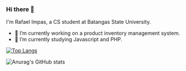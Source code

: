 ### Hi there 👋

I'm Rafael Impas, a CS student at Batangas State University. 

- 🔭 I’m currently working on a product inventory management system.
- 🌱 I’m currently studying Javascript and PHP.

[![Top Langs](https://github-readme-stats.vercel.app/api/top-langs/?username=rafimps18&langs_count=8&theme=transparent)](https://github.com/anuraghazra/github-readme-stats)

![Anurag's GitHub stats](https://github-readme-stats.vercel.app/api?username=rafimps18&show_icons=true&theme=transparent)



